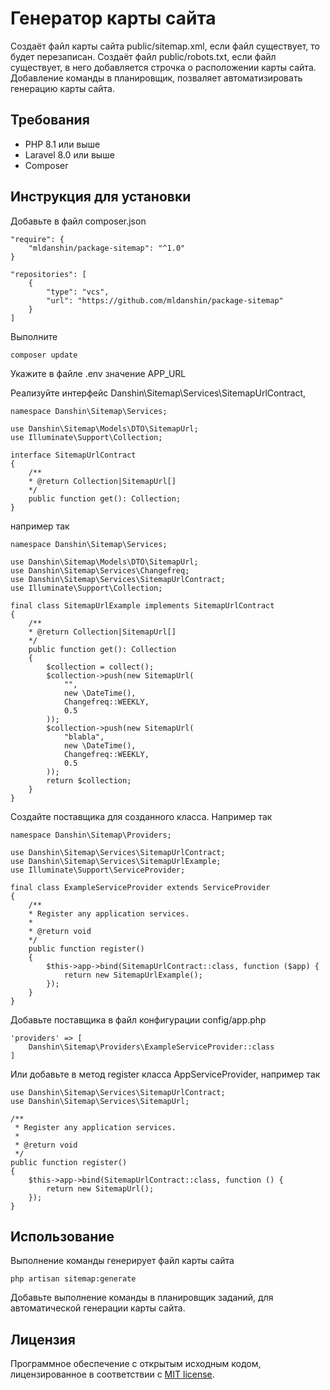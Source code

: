 # Генератор карты сайта
Создаёт файл карты сайта public/sitemap.xml, если файл существует, то будет перезаписан. 
Создаёт файл public/robots.txt, если файл существует, в него добавляется строчка о расположении карты сайта.  
Добавление команды в планировщик, позваляет автоматизировать генерацию карты сайта.  

## Требования
- PHP 8.1 или выше  
- Laravel 8.0  или выше
- Composer  

## Инструкция для установки
Добавьте в файл composer.json  

    "require": {
        "mldanshin/package-sitemap": "^1.0"
    }

    "repositories": [
        {
            "type": "vcs",
            "url": "https://github.com/mldanshin/package-sitemap"
        }
    ]

Выполните

    composer update

Укажите в файле .env значение APP_URL

Реализуйте интерфейс Danshin\Sitemap\Services\SitemapUrlContract,

    namespace Danshin\Sitemap\Services;

    use Danshin\Sitemap\Models\DTO\SitemapUrl;
    use Illuminate\Support\Collection;

    interface SitemapUrlContract
    {
        /**
        * @return Collection|SitemapUrl[]
        */
        public function get(): Collection;
    }


например так

    namespace Danshin\Sitemap\Services;

    use Danshin\Sitemap\Models\DTO\SitemapUrl;
    use Danshin\Sitemap\Services\Changefreq;
    use Danshin\Sitemap\Services\SitemapUrlContract;
    use Illuminate\Support\Collection;

    final class SitemapUrlExample implements SitemapUrlContract
    {
        /**
        * @return Collection|SitemapUrl[]
        */
        public function get(): Collection
        {
            $collection = collect();
            $collection->push(new SitemapUrl(
                "",
                new \DateTime(),
                Changefreq::WEEKLY,
                0.5
            ));
            $collection->push(new SitemapUrl(
                "blabla",
                new \DateTime(),
                Changefreq::WEEKLY,
                0.5
            ));
            return $collection;
        }
    }

Создайте поставщика для созданного класса. Например так

    namespace Danshin\Sitemap\Providers;

    use Danshin\Sitemap\Services\SitemapUrlContract;
    use Danshin\Sitemap\Services\SitemapUrlExample;
    use Illuminate\Support\ServiceProvider;

    final class ExampleServiceProvider extends ServiceProvider
    {
        /**
        * Register any application services.
        *
        * @return void
        */
        public function register()
        {
            $this->app->bind(SitemapUrlContract::class, function ($app) {
                return new SitemapUrlExample();
            });
        }
    }

Добавьте поставщика в файл конфигурации config/app.php

    'providers' => [
        Danshin\Sitemap\Providers\ExampleServiceProvider::class
    ]

Или добавьте в метод register класса AppServiceProvider, например так

    use Danshin\Sitemap\Services\SitemapUrlContract;
    use Danshin\Sitemap\Services\SitemapUrl;

    /**
     * Register any application services.
     *
     * @return void
     */
    public function register()
    {
        $this->app->bind(SitemapUrlContract::class, function () {
            return new SitemapUrl();
        });
    }

## Использование

Выполнение команды генерирует файл карты сайта

    php artisan sitemap:generate

Добавьте выполнение команды в планировщик заданий, для автоматической генерации карты сайта.

## Лицензия

Программное обеспечение с открытым исходным кодом, лицензированное в соответствии с [MIT license](https://opensource.org/licenses/MIT).